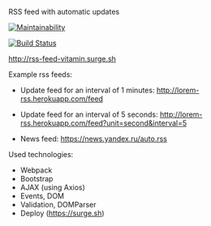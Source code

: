 RSS feed with automatic updates

[![Maintainability](https://api.codeclimate.com/v1/badges/4cbfd175338051124ff2/maintainability)](https://codeclimate.com/github/vitamin163/frontend-project-lvl3/maintainability)

[![Build Status](https://travis-ci.org/vitamin163/frontend-project-lvl3.svg?branch=master)](https://travis-ci.org/vitamin163/frontend-project-lvl3)

http://rss-feed-vitamin.surge.sh


Example rss feeds:

  * Update feed for an interval of 1 minutes: http://lorem-rss.herokuapp.com/feed 

  * Update feed for an interval of 5 seconds: http://lorem-rss.herokuapp.com/feed?unit=second&interval=5

  * News feed: https://news.yandex.ru/auto.rss


Used technologies:
  * Webpack
  * Bootstrap
  * AJAX (using Axios)
  * Events, DOM
  * Validation, DOMParser
  * Deploy (https://surge.sh)

